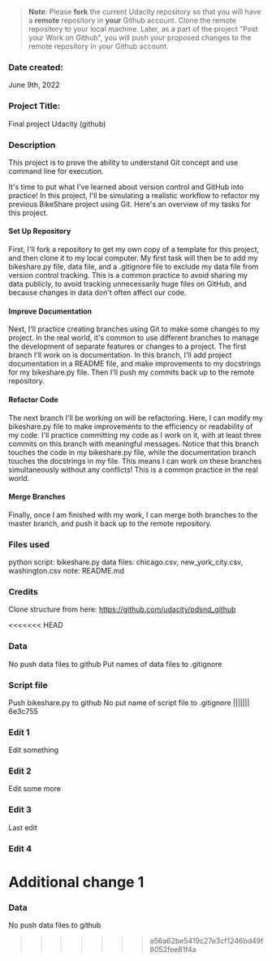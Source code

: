>**Note**: Please **fork** the current Udacity repository so that you will have a **remote** repository in **your** Github account. Clone the remote repository to your local machine. Later, as a part of the project "Post your Work on Github", you will push your proposed changes to the remote repository in your Github account.

### Date created:
June 9th, 2022

### Project Title:
Final project Udacity (github)

### Description
This project is to prove the ability to understand Git concept and use command line for execution.

It's time to put what I've learned about version control and GitHub into practice! In this project, I'll be simulating a realistic workflow to refactor my previous BikeShare project using Git. Here's an overview of my tasks for this project.

#### Set Up Repository
First, I'll fork a repository to get my own copy of a template for this project, and then clone it to my local computer. My first task will then be to add my bikeshare.py file, data file, and a .gitignore file to exclude my data file from version control tracking. This is a common practice to avoid sharing my data publicly, to avoid tracking unnecessarily huge files on GitHub, and because changes in data don't often affect our code.

#### Improve Documentation
Next, I'll practice creating branches using Git to make some changes to my project. In the real world, it's common to use different branches to manage the development of separate features or changes to a project. The first branch I'll work on is documentation. In this branch, I'll add project documentation in a README file, and make improvements to my docstrings for my bikeshare.py file. Then I'll push my commits back up to the remote repository.

#### Refactor Code
The next branch I'll be working on will be refactoring. Here, I can modify my bikeshare.py file to make improvements to the efficiency or readability of my code. I'll practice committing my code as I work on it, with at least three commits on this branch with meaningful messages. Notice that this branch touches the code in my bikeshare.py file, while the documentation branch touches the docstrings in my file. This means I can work on these branches simultaneously without any conflicts! This is a common practice in the real world.

#### Merge Branches
Finally, once I am finished with my work, I can merge both branches to the master branch, and push it back up to the remote repository.

### Files used
python script: bikeshare.py
data files: chicago.csv, new_york_city.csv, washington.csv
note: README.md

### Credits
Clone structure from here: https://github.com/udacity/pdsnd_github

<<<<<<< HEAD
### Data
No push data files to github
Put names of data files to .gitignore

### Script file
Push bikeshare.py to github
No put name of script file to .gitignore
||||||| 6e3c755
### Edit 1 
Edit something

### Edit 2 
Edit some more

### Edit 3 
Last edit

### Edit 4 
Additional change 1 
=======
### Data
No push data files to github
>>>>>>> a56a62be5419c27e3cf1246bd49f8052fee81f4a
